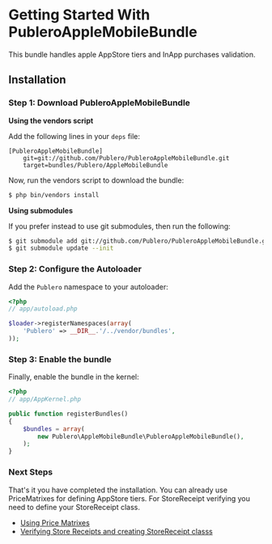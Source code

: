 Getting Started With PubleroAppleMobileBundle
=============================================

This bundle handles apple AppStore tiers and InApp purchases validation.

## Installation

### Step 1: Download PubleroAppleMobileBundle

**Using the vendors script**

Add the following lines in your `deps` file:

```
[PubleroAppleMobileBundle]
    git=git://github.com/Publero/PubleroAppleMobileBundle.git
    target=bundles/Publero/AppleMobileBundle
```

Now, run the vendors script to download the bundle:

``` bash
$ php bin/vendors install
```

**Using submodules** 

If you prefer instead to use git submodules, then run the following:

``` bash
$ git submodule add git://github.com/Publero/PubleroAppleMobileBundle.git vendor/bundles/Publero/AppleMobileBundle
$ git submodule update --init
```

### Step 2: Configure the Autoloader

Add the `Publero` namespace to your autoloader:

``` php
<?php
// app/autoload.php

$loader->registerNamespaces(array(
    'Publero' => __DIR__.'/../vendor/bundles',
));
```

### Step 3: Enable the bundle

Finally, enable the bundle in the kernel:

``` php
<?php
// app/AppKernel.php

public function registerBundles()
{
    $bundles = array(
        new Publero\AppleMobileBundle\PubleroAppleMobileBundle(),
    );
}
```

### Next Steps

That's it you have completed the installation. You can already use PriceMatrixes for defining AppStore tiers. For StoreReceipt
verifying you need to define your StoreReceipt class.

- [Using Price Matrixes](using_price_matrixes.md)
- [Verifying Store Receipts and creating StoreReceipt classs](verifying_store_receipt.md)